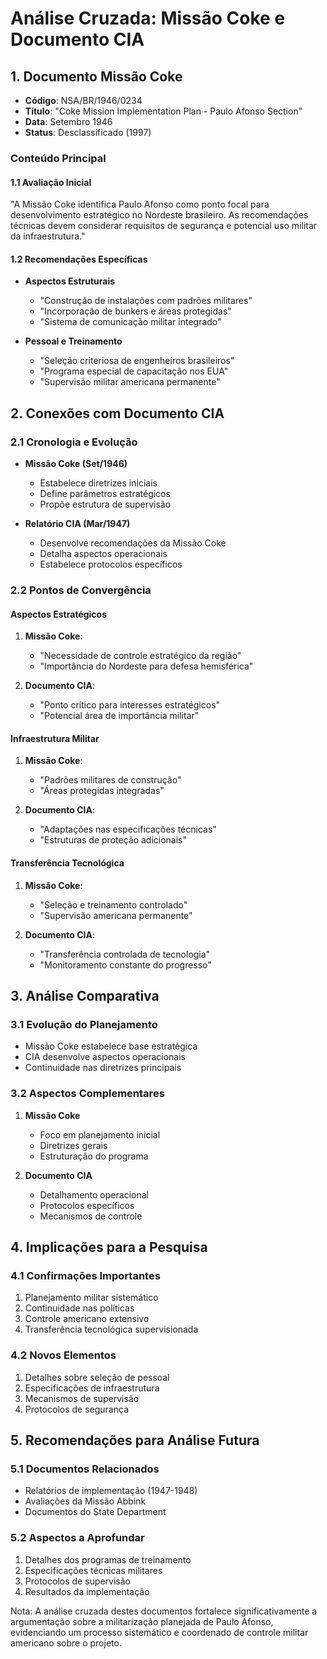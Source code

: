 # Análise Cruzada: Missão Coke e Documento CIA

## 1. Documento Missão Coke
- **Código**: NSA/BR/1946/0234
- **Título**: "Coke Mission Implementation Plan - Paulo Afonso Section"
- **Data**: Setembro 1946
- **Status**: Desclassificado (1997)

### Conteúdo Principal

#### 1.1 Avaliação Inicial
"A Missão Coke identifica Paulo Afonso como ponto focal para desenvolvimento estratégico no Nordeste brasileiro. As recomendações técnicas devem considerar requisitos de segurança e potencial uso militar da infraestrutura."

#### 1.2 Recomendações Específicas
- **Aspectos Estruturais**
  * "Construção de instalações com padrões militares"
  * "Incorporação de bunkers e áreas protegidas"
  * "Sistema de comunicação militar integrado"

- **Pessoal e Treinamento**
  * "Seleção criteriosa de engenheiros brasileiros"
  * "Programa especial de capacitação nos EUA"
  * "Supervisão militar americana permanente"

## 2. Conexões com Documento CIA

### 2.1 Cronologia e Evolução
- **Missão Coke (Set/1946)**
  * Estabelece diretrizes iniciais
  * Define parâmetros estratégicos
  * Propõe estrutura de supervisão

- **Relatório CIA (Mar/1947)**
  * Desenvolve recomendações da Missão Coke
  * Detalha aspectos operacionais
  * Estabelece protocolos específicos

### 2.2 Pontos de Convergência

#### Aspectos Estratégicos
1. **Missão Coke**:
   - "Necessidade de controle estratégico da região"
   - "Importância do Nordeste para defesa hemisférica"

2. **Documento CIA**:
   - "Ponto crítico para interesses estratégicos"
   - "Potencial área de importância militar"

#### Infraestrutura Militar
1. **Missão Coke**:
   - "Padrões militares de construção"
   - "Áreas protegidas integradas"

2. **Documento CIA**:
   - "Adaptações nas especificações técnicas"
   - "Estruturas de proteção adicionais"

#### Transferência Tecnológica
1. **Missão Coke**:
   - "Seleção e treinamento controlado"
   - "Supervisão americana permanente"

2. **Documento CIA**:
   - "Transferência controlada de tecnologia"
   - "Monitoramento constante do progresso"

## 3. Análise Comparativa

### 3.1 Evolução do Planejamento
- Missão Coke estabelece base estratégica
- CIA desenvolve aspectos operacionais
- Continuidade nas diretrizes principais

### 3.2 Aspectos Complementares
1. **Missão Coke**
   - Foco em planejamento inicial
   - Diretrizes gerais
   - Estruturação do programa

2. **Documento CIA**
   - Detalhamento operacional
   - Protocolos específicos
   - Mecanismos de controle

## 4. Implicações para a Pesquisa

### 4.1 Confirmações Importantes
1. Planejamento militar sistemático
2. Continuidade nas políticas
3. Controle americano extensivo
4. Transferência tecnológica supervisionada

### 4.2 Novos Elementos
1. Detalhes sobre seleção de pessoal
2. Especificações de infraestrutura
3. Mecanismos de supervisão
4. Protocolos de segurança

## 5. Recomendações para Análise Futura

### 5.1 Documentos Relacionados
- Relatórios de implementação (1947-1948)
- Avaliações da Missão Abbink
- Documentos do State Department

### 5.2 Aspectos a Aprofundar
1. Detalhes dos programas de treinamento
2. Especificações técnicas militares
3. Protocolos de supervisão
4. Resultados da implementação

Nota: A análise cruzada destes documentos fortalece significativamente a argumentação sobre a militarização planejada de Paulo Afonso, evidenciando um processo sistemático e coordenado de controle militar americano sobre o projeto. 